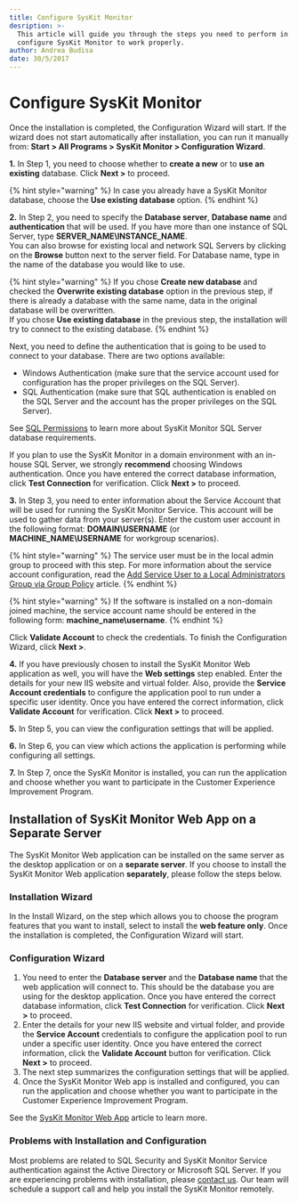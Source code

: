 ```yaml
---
title: Configure SysKit Monitor
desription: >-
  This article will guide you through the steps you need to perform in order to
  configure SysKit Monitor to work properly.
author: Andrea Budisa
date: 30/5/2017
---
```


# Configure SysKit Monitor

Once the installation is completed, the Configuration Wizard will start. If the wizard does not start automatically after installation, you can run it manually from: **Start &gt; All Programs &gt; SysKit Monitor &gt; Configuration Wizard**.

**1.** In Step 1, you need to choose whether to **create a new** or to **use an existing** database. Click **Next &gt;** to proceed.

{% hint style="warning" %}
In case you already have a SysKit Monitor database, choose the **Use existing database** option.
{% endhint %}

**2.** In Step 2, you need to specify the **Database server**, **Database name** and **authentication** that will be used. If you have more than one instance of SQL Server, type **SERVER\_NAME\INSTANCE\_NAME**.  
You can also browse for existing local and network SQL Servers by clicking on the **Browse** button next to the server field. For Database name, type in the name of the database you would like to use.

{% hint style="warning" %}
If you chose **Create new database** and checked the **Overwrite existing database** option in the previous step, if there is already a database with the same name, data in the original database will be overwritten.  
If you chose **Use existing database** in the previous step, the installation will try to connect to the existing database.
{% endhint %}

Next, you need to define the authentication that is going to be used to connect to your database. There are two options available:

* Windows Authentication \(make sure that the service account used for configuration has the proper privileges on the SQL Server\).
* SQL Authentication \(make sure that SQL authentication is enabled on the SQL Server and the account has the proper privileges on the SQL Server\).

See [SQL Permissions](sql-permissions/create-sql-login.md) to learn more about SysKit Monitor SQL Server database requirements.

If you plan to use the SysKit Monitor in a domain environment with an in-house SQL Server, we strongly **recommend** choosing Windows authentication. Once you have entered the correct database information, click **Test Connection** for verification. Click **Next &gt;** to proceed.

**3.** In Step 3, you need to enter information about the Service Account that will be used for running the SysKit Monitor Service. This account will be used to gather data from your server\(s\). Enter the custom user account in the following format: **DOMAIN\USERNAME** \(or **MACHINE\_NAME\USERNAME** for workgroup scenarios\).

{% hint style="warning" %}
The service user must be in the local admin group to proceed with this step. For more information about the service account configuration, read the [Add Service User to a Local Administrators Group via Group Policy](../../how-to/service-accounts/add-service-user-group-policy.md) article.
{% endhint %}

{% hint style="warning" %}
If the software is installed on a non-domain joined machine, the service account name should be entered in the following form: **machine\_name\username**.
{% endhint %}

Click **Validate Account** to check the credentials. To finish the Configuration Wizard, click **Next &gt;**.

**4.** If you have previously chosen to install the SysKit Monitor Web application as well, you will have the **Web settings** step enabled. Enter the details for your new IIS website and virtual folder. Also, provide the **Service Account credentials** to configure the application pool to run under a specific user identity. Once you have entered the correct information, click **Validate Account** for verification. Click **Next &gt;** to proceed.

**5.** In Step 5, you can view the configuration settings that will be applied.

**6.** In Step 6, you can view which actions the application is performing while configuring all settings.

**7.** In Step 7, once the SysKit Monitor is installed, you can run the application and choose whether you want to participate in the Customer Experience Improvement Program.

## Installation of SysKit Monitor Web App on a Separate Server

The SysKit Monitor Web application can be installed on the same server as the desktop application or on a **separate server**. If you choose to install the SysKit Monitor Web application **separately**, please follow the steps below.

### Installation Wizard

In the Install Wizard, on the step which allows you to choose the program features that you want to install, select to install the **web feature only**. Once the installation is completed, the Configuration Wizard will start.

### Configuration Wizard

1. You need to enter the **Database server** and the **Database name** that the web application will connect to. This should be the database you are using for the desktop application. Once you have entered the correct database information, click **Test Connection** for verification. Click **Next &gt;** to proceed. 
2. Enter the details for your new IIS website and virtual folder, and provide the **Service Account** credentials to configure the application pool to run under a specific user identity. Once you have entered the correct information, click the **Validate Account** button for verification. Click **Next &gt;** to proceed. 
3. The next step summarizes the configuration settings that will be applied. 
4. Once the SysKit Monitor Web app is installed and configured, you can run the application and choose whether you want to participate in the Customer Experience Improvement Program.

See the [SysKit Monitor Web App](../../get-to-know-syskit-monitor/backstage-screen/syskit-monitor-web-app.md) article to learn more.

### Problems with Installation and Configuration

Most problems are related to SQL Security and SysKit Monitor Service authentication against the Active Directory or Microsoft SQL Server. If you are experiencing problems with installation, please [contact us](https://www.syskit.com/company/contact-us). Our team will schedule a support call and help you install the SysKit Monitor remotely.

